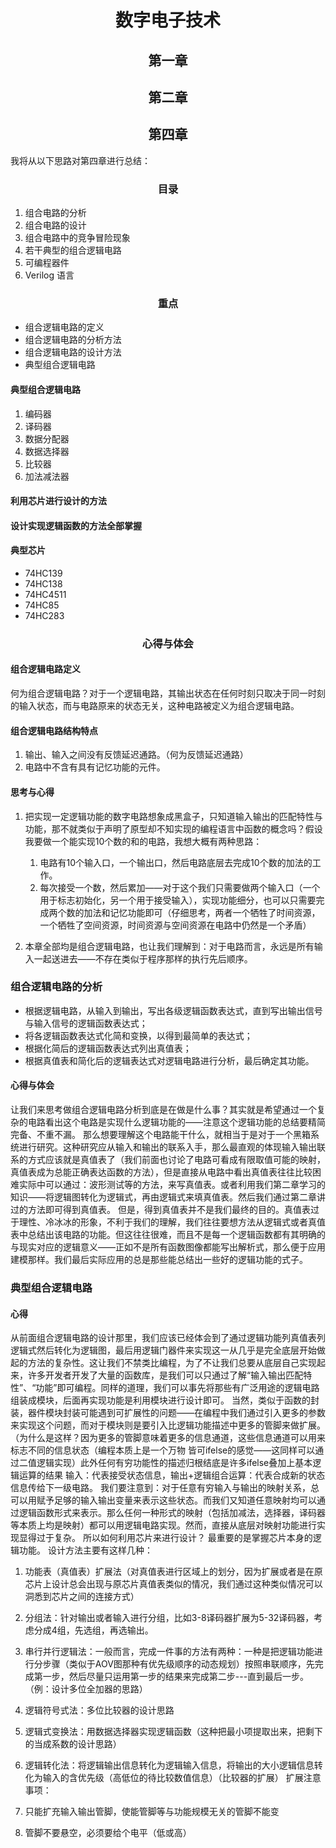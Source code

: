 # <center>数字电子技术</center>

## <center>第一章</center>

## <center>第二章</center>

## <center>第四章</center>

我将从以下思路对第四章进行总结：
### <center>目录</center>
1. 组合电路的分析
2. 组合电路的设计
3. 组合电路中的竞争冒险现象
4. 若干典型的组合逻辑电路
5. 可编程器件
6. Verilog 语言

### <center>重点</center>

- 组合逻辑电路的定义
- 组合逻辑电路的分析方法
- 组合逻辑电路的设计方法
- 典型组合逻辑电路

#### 典型组合逻辑电路

1. 编码器
2. 译码器
3. 数据分配器
4. 数据选择器
5. 比较器
6. 加法减法器

#### 利用芯片进行设计的方法

#### 设计实现逻辑函数的方法全部掌握

#### 典型芯片

- 74HC139
- 74HC138
- 74HC4511
- 74HC85
- 74HC283

### <center>心得与体会</center>

#### 组合逻辑电路定义
何为组合逻辑电路？对于一个逻辑电路，其输出状态在任何时刻只取决于同一时刻的输入状态，而与电路原来的状态无关，这种电路被定义为组合逻辑电路。

#### 组合逻辑电路结构特点

1. 输出、输入之间没有反馈延迟通路。（何为反馈延迟通路）
2. 电路中不含有具有记忆功能的元件。

#### 思考与心得

1. 把实现一定逻辑功能的数字电路想象成黑盒子，只知道输入输出的匹配特性与功能，那不就类似于声明了原型却不知实现的编程语言中函数的概念吗？假设我要做一个能实现10个数的和的电路，我想大概有两种思路：
   1. 电路有10个输入口，一个输出口，然后电路底层去完成10个数的加法的工作。
   2. 每次接受一个数，然后累加——对于这个我们只需要做两个输入口（一个用于标志初始化，另一个用于接受输入），实现功能细分，也可以只需要完成两个数的加法和记忆功能即可（仔细思考，两者一个牺牲了时间资源，一个牺牲了空间资源，时间资源与空间资源在电路中仍然是一个矛盾）

2. 本章全部均是组合逻辑电路，也让我们理解到：对于电路而言，永远是所有输入一起送进去——不存在类似于程序那样的执行先后顺序。

### 组合逻辑电路的分析

- 根据逻辑电路，从输入到输出，写出各级逻辑函数表达式，直到写出输出信号与输入信号的逻辑函数表达式；
- 将各逻辑函数表达式化简和变换，以得到最简单的表达式；
- 根据化简后的逻辑函数表达式列出真值表；
- 根据真值表和简化后的逻辑表达式对逻辑电路进行分析，最后确定其功能。


#### 心得与体会

让我们来思考做组合逻辑电路分析到底是在做是什么事？其实就是希望通过一个复杂的电路看出这个电路是实现什么逻辑功能的——注意这个逻辑功能的总结要精简完备、不重不漏。
那么想要理解这个电路能干什么，就相当于是对于一个黑箱系统进行研究。这种研究应从输入和输出的联系入手，那么最直观的体现输入输出联系的方式应该就是真值表了（我们前面也讨论了电路可看成有限取值可能的映射，真值表成为总能正确表达函数的方法），但是直接从电路中看出真值表往往比较困难实际中可以通过：波形测试等的方法，来写真值表。或者利用我们第二章学习的知识——将逻辑图转化为逻辑式，再由逻辑式来填真值表。然后我们通过第二章讲过的方法即可得到真值表。
但是，得到真值表并不是我们最终的目的。真值表过于理性、冷冰冰的形象，不利于我们的理解，我们往往要想方法从逻辑式或者真值表中总结出该电路的功能。但这往往很难，而且不是每一个逻辑函数都有其明确的与现实对应的逻辑意义——正如不是所有函数图像都能写出解析式，那么便于应用建模那样。我们最后实际应用的总是那些能总结出一些好的逻辑功能的式子。

### 典型组合逻辑电路

#### 心得

从前面组合逻辑电路的设计那里，我们应该已经体会到了通过逻辑功能列真值表列逻辑式然后转化为逻辑图，最后用逻辑门器件来实现这一从几乎是完全底层开始做起的方法的复杂性。这让我们不禁类比编程，为了不让我们总要从底层自己实现起来，许多开发者开发了大量的函数库，是我们可以只通过了解“输入输出匹配特性”、“功能”即可编程。同样的道理，我们可以事先将那些有广泛用途的逻辑电路组装成模块，后面再实现功能是利用模块进行设计即可。
当然，类似于函数的封装，器件模块封装可能遇到可扩展性的问题——在编程中我们通过引入更多的参数来实现这个问题，而对于模块则是要引入比逻辑功能描述中更多的管脚来做扩展。（为什么是这样？因为更多的管脚意味着更多的信息通道，这些信息通道可以用来标志不同的信息状态（编程本质上是一个万物
皆可ifelse的感觉——这同样可以通过二值逻辑实现）此外任何有穷功能性的描述归根结底是许多ifelse叠加上基本逻辑运算的结果
输入：代表接受状态信息，输出+逻辑组合运算：代表合成新的状态信息传给下一级电路。
我们要注意到：对于任意有穷输入与输出的映射关系，总可以用赋予足够的输入输出变量来表示这些状态。而我们又知道任意映射均可以通过逻辑函数形式来表示。那么任何一种形式的映射（包括加减法，选择器，译码器等本质上均是映射）都可以用逻辑电路实现。然而，直接从底层对映射功能进行实现显得过于复杂。
所以如何利用芯片来进行设计？
最重要的是掌握芯片本身的逻辑功能。
设计方法主要有这样几种：

1. 功能表（真值表）扩展法（对真值表进行区域上的划分，因为扩展或者是在原芯片上设计总会出现与原芯片真值表类似的情况，我们通过这种类似情况可以洞悉到芯片之间的连接方式）
2. 分组法：针对输出或者输入进行分组，比如3-8译码器扩展为5-32译码器，考虑分成4组，先选组，再选输出。
3. 串行并行逻辑法：一般而言，完成一件事的方法有两种：一种是把逻辑功能进行分步骤（类似于AOV图那种有优先级顺序的动态规划）按照串联顺序，先完成第一步，然后尽量只运用第一步的结果来完成第二步---直到最后一步。（例：设计多位全加器的思路）
4. 逻辑符号式法：多位比较器的设计思路
5. 逻辑式变换法：用数据选择器实现逻辑函数（这种把最小项提取出来，把剩下的当成系数的设计思路）
6. 逻辑转化法：将逻辑输出信息转化为逻辑输入信息，将输出的大小逻辑信息转化为输入的含优先级（高低位的待比较数值信息）（比较器的扩展）
扩展注意事项：

1. 只能扩充输入输出管脚，使能管脚等与功能规模无关的管脚不能变
2. 管脚不要悬空，必须要给个电平（低或高）